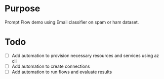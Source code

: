 # Purpose

Prompt Flow demo using Email classifier on spam or ham dataset.

# Todo

- [ ] Add automation to provision necessary resources and services using az cli
- [ ] Add automation to create connections
- [ ] Add automation to run flows and evaluate results